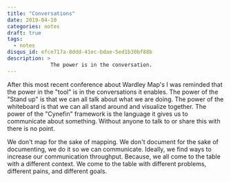 ```yaml
---
title: "Conversations"
date: 2019-04-10
categories: notes
draft: true
tags:
  - notes
disqus_id: efce717a-8ddd-41ec-bdae-5ed1b30bf88b
description: >
              The power is in the conversation.
---
```


After this most recent conference about Wardley Map's I was reminded that the
power in the "tool" is in the conversations it enables. The power of the
"Stand up" is that we can all talk about what we are doing. The power of the
whiteboard is that we can all stand around and visualize together. The power
of the "Cynefin" framework is the language it gives us to communicate about
something. Without anyone to talk to or share this with there is no point.

We don't map for the sake of mapping. We don't document for the sake of
documenting, we do it so we can communicate. Ideally, we find ways  to increase
our communication throughput. Because, we all come to the table with a different
context. We come to the table with different problems, different pains,
and different goals.
